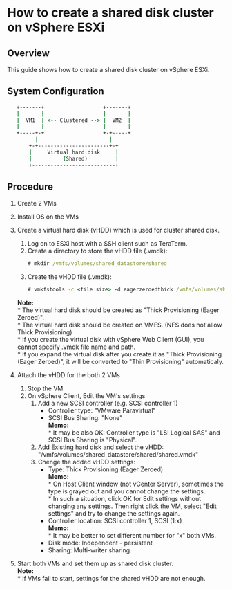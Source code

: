 # How to create a shared disk cluster on vSphere ESXi

## Overview
This guide shows how to create a shared disk cluster on vSphere ESXi.

## System Configuration
```bat
   +-------+                   +-------+
   |       |                   |       |
   |  VM1  | <-- Clustered --> |  VM2  |
   |       |                   |       |
   +-----+-+                   +-+-----+
         |                       |
       +-+-----------------------+-+
       |     Virtual hard disk     |
       |          (Shared)         |
       +---------------------------+
```
## Procedure
1. Create 2 VMs
1. Install OS on the VMs
1. Create a virtual hard disk (vHDD) which is used for cluster shared disk.
	1. Log on to ESXi host with a SSH client such as TeraTerm.
	1. Create a directory to store the vHDD file (.vmdk):  
		```bat
		# mkdir /vmfs/volumes/shared_datastore/shared
		```
	1. Create the vHDD file (.vmdk):  
		```bat
		# vmkfstools -c <file size> -d eagerzeroedthick /vmfs/volumes/shared_datastore/shared/shared.vmdk
		```  
    **Note:**  
      \* The virtual hard disk should be created as "Thick Provisioning (Eager Zeroed)".  
	  \* The virtual hard disk should be created on VMFS. (NFS does not allow Thick Provisioning)  
	  \* If you create the virtual disk with vSphere Web Client (GUI), you cannot specify .vmdk file name and path.  
	  \* If you expand the virtual disk after you create it as "Thick Provisioning (Eager Zeroed)", it will be converted to "Thin Provisioning" automaticaly.  

1. Attach the vHDD for the both 2 VMs
	1. Stop the VM
	1. On vSphere Client, Edit the VM's settings
		1. Add a new  SCSI controller (e.g. SCSI controller 1)
			- Controller type: "VMware Paravirtual"
			- SCSI Bus Sharing: "None"  
    **Memo:**  
    \* It may be also OK: Controller type is "LSI Logical SAS" and SCSI Bus Sharing is "Physical".
		1. Add Existing hard disk and select the vHDD:  
			"/vmfs/volumes/shared_datastore/shared/shared.vmdk"
		1. Chenge the added vHDD settings:
			- Type: Thick Provisioning (Eager Zeroed)  
      **Memo:**  
      \* On Host Client window (not vCenter Server), sometimes the type is grayed out and you cannot change the settings.  
      \* In such a situation, click OK for Edit settings without changing any settings. Then right click the VM, select "Edit settings" and try to change the settings again.
			- Controller location: SCSI controller 1, SCSI (1:x)  
      **Memo:**  
       \* It may be better to set different number for "x" both VMs.
			- Disk mode: Independent - persistent
			- Sharing: Multi-writer sharing
1. Start both VMs and set them up as shared disk cluster.  
	**Note:**  
  \* If VMs fail to start, settings for the shared vHDD are not enough.
